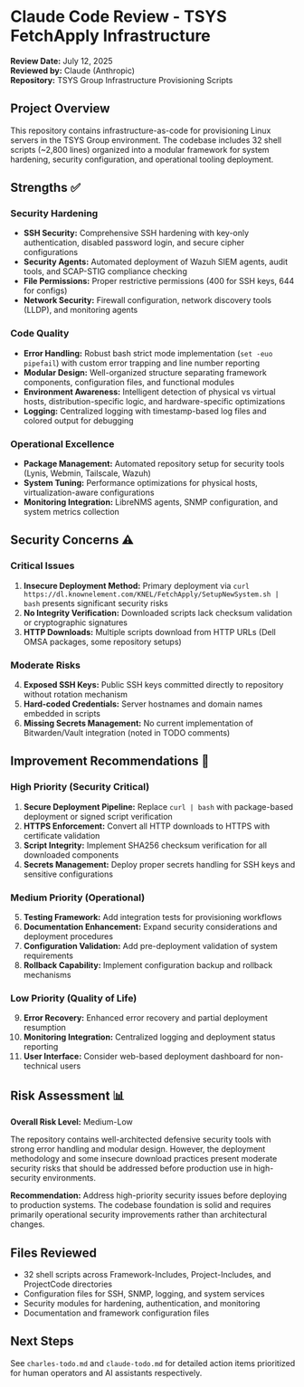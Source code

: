 # Claude Code Review - TSYS FetchApply Infrastructure

**Review Date:** July 12, 2025  
**Reviewed by:** Claude (Anthropic)  
**Repository:** TSYS Group Infrastructure Provisioning Scripts  

## Project Overview

This repository contains infrastructure-as-code for provisioning Linux servers in the TSYS Group environment. The codebase includes 32 shell scripts (~2,800 lines) organized into a modular framework for system hardening, security configuration, and operational tooling deployment.

## Strengths ✅

### Security Hardening
- **SSH Security:** Comprehensive SSH hardening with key-only authentication, disabled password login, and secure cipher configurations
- **Security Agents:** Automated deployment of Wazuh SIEM agents, audit tools, and SCAP-STIG compliance checking
- **File Permissions:** Proper restrictive permissions (400 for SSH keys, 644 for configs)
- **Network Security:** Firewall configuration, network discovery tools (LLDP), and monitoring agents

### Code Quality
- **Error Handling:** Robust bash strict mode implementation (`set -euo pipefail`) with custom error trapping and line number reporting
- **Modular Design:** Well-organized structure separating framework components, configuration files, and functional modules
- **Environment Awareness:** Intelligent detection of physical vs virtual hosts, distribution-specific logic, and hardware-specific optimizations
- **Logging:** Centralized logging with timestamp-based log files and colored output for debugging

### Operational Excellence
- **Package Management:** Automated repository setup for security tools (Lynis, Webmin, Tailscale, Wazuh)
- **System Tuning:** Performance optimizations for physical hosts, virtualization-aware configurations
- **Monitoring Integration:** LibreNMS agents, SNMP configuration, and system metrics collection

## Security Concerns ⚠️

### Critical Issues
1. **Insecure Deployment Method:** Primary deployment via `curl https://dl.knownelement.com/KNEL/FetchApply/SetupNewSystem.sh | bash` presents significant security risks
2. **No Integrity Verification:** Downloaded scripts lack checksum validation or cryptographic signatures
3. **HTTP Downloads:** Multiple scripts download from HTTP URLs (Dell OMSA packages, some repository setups)

### Moderate Risks
4. **Exposed SSH Keys:** Public SSH keys committed directly to repository without rotation mechanism
5. **Hard-coded Credentials:** Server hostnames and domain names embedded in scripts
6. **Missing Secrets Management:** No current implementation of Bitwarden/Vault integration (noted in TODO comments)

## Improvement Recommendations 🔧

### High Priority (Security Critical)
1. **Secure Deployment Pipeline:** Replace `curl | bash` with package-based deployment or signed script verification
2. **HTTPS Enforcement:** Convert all HTTP downloads to HTTPS with certificate validation
3. **Script Integrity:** Implement SHA256 checksum verification for all downloaded components
4. **Secrets Management:** Deploy proper secrets handling for SSH keys and sensitive configurations

### Medium Priority (Operational)
5. **Testing Framework:** Add integration tests for provisioning workflows
6. **Documentation Enhancement:** Expand security considerations and deployment procedures
7. **Configuration Validation:** Add pre-deployment validation of system requirements
8. **Rollback Capability:** Implement configuration backup and rollback mechanisms

### Low Priority (Quality of Life)
9. **Error Recovery:** Enhanced error recovery and partial deployment resumption
10. **Monitoring Integration:** Centralized logging and deployment status reporting
11. **User Interface:** Consider web-based deployment dashboard for non-technical users

## Risk Assessment 📊

**Overall Risk Level:** Medium-Low

The repository contains well-architected defensive security tools with strong error handling and modular design. However, the deployment methodology and some insecure download practices present moderate security risks that should be addressed before production use in high-security environments.

**Recommendation:** Address high-priority security issues before deploying to production systems. The codebase foundation is solid and requires primarily operational security improvements rather than architectural changes.

## Files Reviewed

- 32 shell scripts across Framework-Includes, Project-Includes, and ProjectCode directories
- Configuration files for SSH, SNMP, logging, and system services
- Security modules for hardening, authentication, and monitoring
- Documentation and framework configuration files

## Next Steps

See `charles-todo.md` and `claude-todo.md` for detailed action items prioritized for human operators and AI assistants respectively.